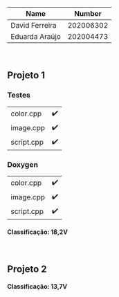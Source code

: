 | Name                | Number    |
| ---                 | ---       |
| David Ferreira      | 202006302 |
| Eduarda Araújo      | 202004473 |

&nbsp;

## Projeto 1

### Testes

|               |       |                          
|  ---          | ---   |
| color.cpp     |  ✔️   |
| image.cpp     |  ✔️   |
| script.cpp    |  ✔️   |

### Doxygen

|               |       |                          
|  ---          | ---   |
| color.cpp     |  ✔️   |
| image.cpp     |  ✔️   |
| script.cpp    |  ✔️   |

#### Classificação: 18,2V

&nbsp;

## Projeto 2

#### Classificação: 13,7V
